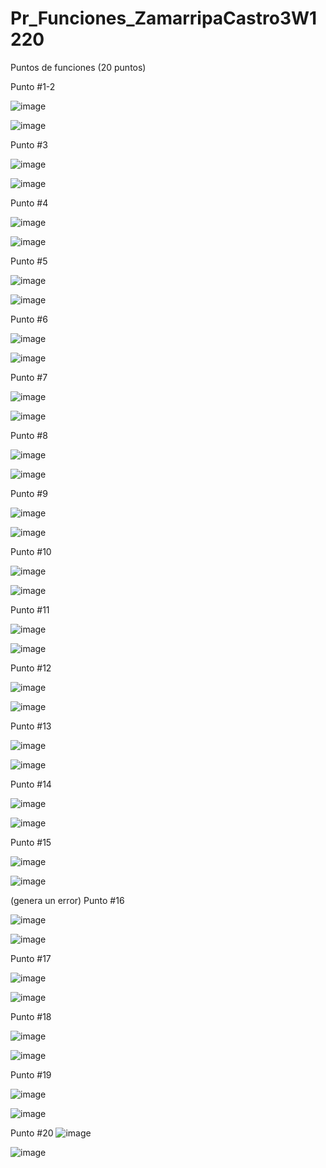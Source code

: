 # Pr_Funciones_ZamarripaCastro3W1220
Puntos de funciones (20 puntos)

Punto #1-2

![image](https://github.com/user-attachments/assets/d0ecb566-1c1e-461d-9bcc-8d3ca8a27c6b)

![image](https://github.com/user-attachments/assets/919d024e-cc58-4a27-a2a0-b95c81bd7279)

Punto #3

![image](https://github.com/user-attachments/assets/c133915f-b14d-47c5-b655-c70efb907a20)

![image](https://github.com/user-attachments/assets/f05df151-4b54-4f50-8de5-6c2c8c839ca2)

Punto #4

![image](https://github.com/user-attachments/assets/71bccfc9-c15f-40a4-88cd-59d602a4200c)

![image](https://github.com/user-attachments/assets/0bcb5222-8312-4fcc-b908-db584c16a858)

Punto #5

![image](https://github.com/user-attachments/assets/184d0f2e-2eb1-4da5-a1f3-a5935c6486fc)

![image](https://github.com/user-attachments/assets/8a572429-2ee2-4e95-a180-dbd1143c1e62)

Punto #6

![image](https://github.com/user-attachments/assets/aef4a454-5d64-4a81-9e44-07659a58a2fc)

![image](https://github.com/user-attachments/assets/6d0a18df-a7cd-4b3b-8951-fd0a10aa0aa6)

Punto #7

![image](https://github.com/user-attachments/assets/77090d21-cebd-40a7-85f1-cf26067cb801)

![image](https://github.com/user-attachments/assets/5c15071c-fb70-43ff-96b5-9d5ac800a5cb)

Punto #8

![image](https://github.com/user-attachments/assets/428eb262-ddc5-4527-9bfc-77894ca25d58)

![image](https://github.com/user-attachments/assets/3d461d60-b434-470f-90c8-af34ddb237aa)

Punto #9

![image](https://github.com/user-attachments/assets/42731244-159c-4ddc-96ef-2074565b873b)

![image](https://github.com/user-attachments/assets/1e01c054-961e-4e03-8cce-c304cbb4a13f)

Punto #10

![image](https://github.com/user-attachments/assets/c78cea93-0428-4287-bde2-faa14c44121d)

![image](https://github.com/user-attachments/assets/43e705c8-cc33-4397-ab0d-2bcbccb1242e)

Punto #11

![image](https://github.com/user-attachments/assets/2064aa9f-5326-45f4-9b2e-7b1a80f50519)

![image](https://github.com/user-attachments/assets/3ad954da-3830-4d0a-86c3-bff898a8ee71)

Punto #12

![image](https://github.com/user-attachments/assets/3c98e6af-4cd7-40e5-be5d-7a8ca4776048)

![image](https://github.com/user-attachments/assets/bafe8927-e3e8-44cd-bc6a-e12ec4f8f47b)

Punto #13

![image](https://github.com/user-attachments/assets/624114ef-4993-450d-85f6-2e6117b6091c)

![image](https://github.com/user-attachments/assets/ae84f757-6c48-494a-801c-ac79b1973696)

Punto #14

![image](https://github.com/user-attachments/assets/da2f3290-48c2-48f9-b61c-e475faf83130)

![image](https://github.com/user-attachments/assets/1d3f0109-398c-46bd-9c40-e1b1072bd88e)

Punto #15

![image](https://github.com/user-attachments/assets/8d7f8a5f-59e2-48c4-9328-acb3227a5b63)

![image](https://github.com/user-attachments/assets/87613fdb-07af-4a0e-9319-31c9399d7da0)

(genera un error)
Punto #16

![image](https://github.com/user-attachments/assets/6c95f9c7-6abc-4736-940a-27a4e01da697)

![image](https://github.com/user-attachments/assets/d217133f-bcb0-4c01-960c-f50cce1d5da9)

Punto #17

![image](https://github.com/user-attachments/assets/3acb91f3-51d3-4c70-9749-5e3a435541c3)

![image](https://github.com/user-attachments/assets/78855fe8-d187-47e6-a4c6-6826218328dd)

Punto #18

![image](https://github.com/user-attachments/assets/d9a118c1-e657-430b-9659-ef332e89b577)

![image](https://github.com/user-attachments/assets/c8c5c35e-6613-4374-9d1f-06f4dad1a258)

Punto #19

![image](https://github.com/user-attachments/assets/6f561a96-02a9-403e-9273-f0804c775ffe)

![image](https://github.com/user-attachments/assets/32b5a84b-0211-445d-8385-6daf0e0aa626)

Punto #20
![image](https://github.com/user-attachments/assets/6fa6b0e9-011b-43db-9ffb-68b6f7ec6887)

![image](https://github.com/user-attachments/assets/02fa8ccc-ec60-4c4f-b2ce-d42197956c9c)
